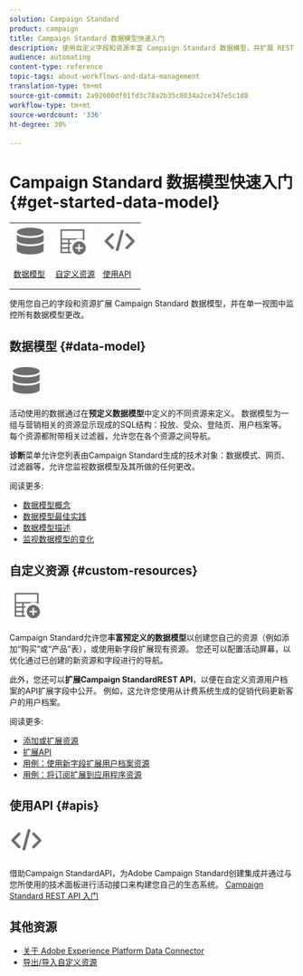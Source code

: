 ```yaml
---
solution: Campaign Standard
product: campaign
title: Campaign Standard 数据模型快速入门
description: 使用自定义字段和资源丰富 Campaign Standard 数据模型，并扩展 REST API 以公开扩展字段。
audience: automating
content-type: reference
topic-tags: about-workflows-and-data-management
translation-type: tm+mt
source-git-commit: 2a92600df01fd3c78a2b35c8034a2ce347e5c1d8
workflow-type: tm+mt
source-wordcount: '336'
ht-degree: 30%

---
```



# Campaign Standard 数据模型快速入门 {#get-started-data-model}

<table>
<tr>
<td><img src="assets/do-not-localize/icon_datamodel.svg" width="60px"><p><a href="#data-model">数据模型</a></p></td>
<td><img src="assets/do-not-localize/icon_custom.svg" width="60px"><p><a href="#custom-resources">自定义资源</a></p></td><td><img src="assets/do-not-localize/icon_api.svg" width="60px"><p><a href="#custom-resources">使用API</a></p></td></tr>
</table>

使用您自己的字段和资源扩展 Campaign Standard 数据模型，并在单一视图中监控所有数据模型更改。

## 数据模型 {#data-model}

<img src="assets/do-not-localize/icon_datamodel.svg" width="60px">

活动使用的数据通过在&#x200B;**预定义数据模型**&#x200B;中定义的不同资源来定义。 数据模型为一组与营销相关的资源显示现成的SQL结构：投放、受众、登陆页、用户档案等。 每个资源都附带相关过滤器，允许您在各个资源之间导航。

**诊断**&#x200B;菜单允许您列表由Campaign Standard生成的技术对象：数据模式、网页、过滤器等，允许您监视数据模型及其所做的任何更改。

阅读更多:

* [数据模型概念](../../developing/using/data-model-concepts.md)
* [数据模型最佳实践](../../developing/using/data-model-best-practices.md)
* [数据模型描述](../../developing/using/datamodel-introduction.md)
* [监视数据模型的变化](../../developing/using/monitoring-data-model-changes.md)

## 自定义资源 {#custom-resources}

<img src="assets/do-not-localize/icon_custom.svg" width="60px">

Campaign Standard允许您&#x200B;**丰富预定义的数据模型**&#x200B;以创建您自己的资源（例如添加“购买”或“产品”表），或使用新字段扩展现有资源。 您还可以配置活动屏幕，以优化通过已创建的新资源和字段进行的导航。

此外，您还可以&#x200B;**扩展Campaign StandardREST API**，以便在自定义资源用户档案的API扩展字段中公开。 例如，这允许您使用从计费系统生成的促销代码更新客户的用户档案。

阅读更多:

* [添加或扩展资源](../../developing/using/key-steps-to-add-a-resource.md)
* [扩展API](../../developing/using/about-extending-the-api.md)
* [用例：使用新字段扩展用户档案资源](../../developing/using/extending-the-profile-resource-with-a-new-field.md)
* [用例：将订阅扩展到应用程序资源](../../developing/using/extending-the-subscriptions-to-an-application-resource.md)

## 使用API {#apis}

<img src="assets/do-not-localize/icon_api.svg" width="60px">

借助Campaign StandardAPI，为Adobe Campaign Standard创建集成并通过与您所使用的技术面板进行活动接口来构建您自己的生态系统。 [Campaign Standard REST API 入门](../../api/using/get-started-apis.md)

## 其他资源

* [关于 Adobe Experience Platform Data Connector](../../developing/using/aep-about-data-connector.md)
* [导出/导入自定义资源](https://helpx.adobe.com/campaign/kb/acs-get-started-with-cusres.html)
